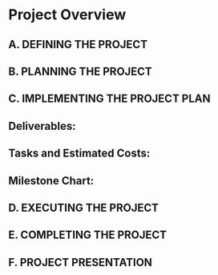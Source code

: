 # Project Overview

## A. DEFINING THE PROJECT

## B. PLANNING THE PROJECT

## C. IMPLEMENTING THE PROJECT PLAN
## Deliverables:

## Tasks and Estimated Costs:
  
## Milestone Chart:


## D. EXECUTING THE PROJECT

## E. COMPLETING THE PROJECT

## F. PROJECT PRESENTATION
